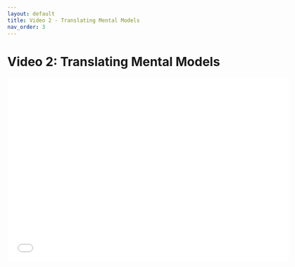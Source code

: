 ```yaml
---
layout: default
title: Video 2 - Translating Mental Models
nav_order: 3
---
```


# Video 2: Translating Mental Models

<iframe height="420" width="640" allowfullscreen frameborder=0 src="[https://echo360.ca/media/8650553a-e4df-486b-887b-6d0a521abe18/public?autoplay=false&automute=false](https://echo360.ca/media/32f17202-a848-4486-a985-e01c529b8e95/public)"></iframe>
